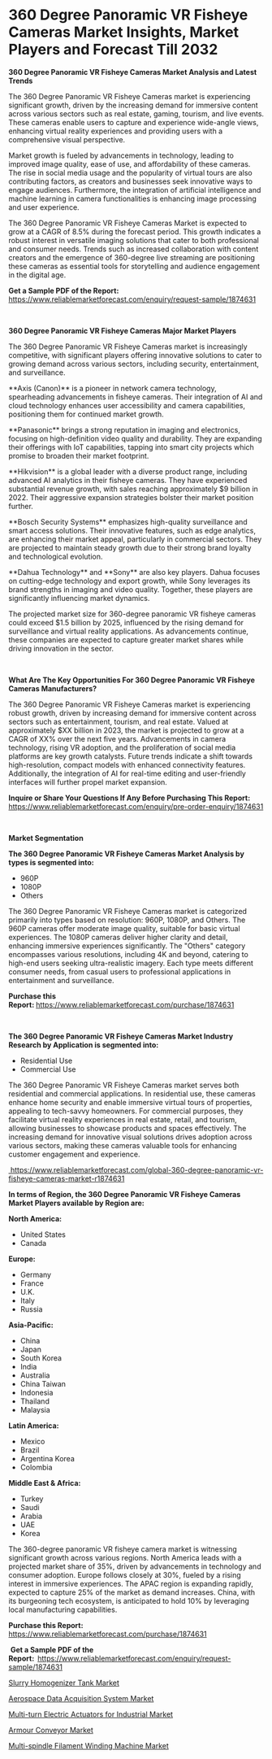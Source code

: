 <p><h1>360 Degree Panoramic VR Fisheye Cameras Market Insights, Market Players and Forecast Till 2032</h1></p><p><strong>360 Degree Panoramic VR Fisheye Cameras Market Analysis and Latest Trends</strong></p>
<p><p>The 360 Degree Panoramic VR Fisheye Cameras market is experiencing significant growth, driven by the increasing demand for immersive content across various sectors such as real estate, gaming, tourism, and live events. These cameras enable users to capture and experience wide-angle views, enhancing virtual reality experiences and providing users with a comprehensive visual perspective.</p><p>Market growth is fueled by advancements in technology, leading to improved image quality, ease of use, and affordability of these cameras. The rise in social media usage and the popularity of virtual tours are also contributing factors, as creators and businesses seek innovative ways to engage audiences. Furthermore, the integration of artificial intelligence and machine learning in camera functionalities is enhancing image processing and user experience.</p><p>The 360 Degree Panoramic VR Fisheye Cameras Market is expected to grow at a CAGR of 8.5% during the forecast period. This growth indicates a robust interest in versatile imaging solutions that cater to both professional and consumer needs. Trends such as increased collaboration with content creators and the emergence of 360-degree live streaming are positioning these cameras as essential tools for storytelling and audience engagement in the digital age.</p></p>
<p><strong>Get a Sample PDF of the Report:&nbsp;</strong> <a href="https://www.reliablemarketforecast.com/enquiry/request-sample/1874631?utm_campaign=1906&utm_medium=2&utm_source=Github&utm_content=ia&utm_term=28022025&utm_id=360-degree-panoramic-vr-fisheye-cameras">https://www.reliablemarketforecast.com/enquiry/request-sample/1874631</a></p>
<p>&nbsp;</p>
<p><strong>360 Degree Panoramic VR Fisheye Cameras Major Market Players</strong></p>
<p><p>The 360 Degree Panoramic VR Fisheye Cameras market is increasingly competitive, with significant players offering innovative solutions to cater to growing demand across various sectors, including security, entertainment, and surveillance.</p><p>**Axis (Canon)** is a pioneer in network camera technology, spearheading advancements in fisheye cameras. Their integration of AI and cloud technology enhances user accessibility and camera capabilities, positioning them for continued market growth.</p><p>**Panasonic** brings a strong reputation in imaging and electronics, focusing on high-definition video quality and durability. They are expanding their offerings with IoT capabilities, tapping into smart city projects which promise to broaden their market footprint.</p><p>**Hikvision** is a global leader with a diverse product range, including advanced AI analytics in their fisheye cameras. They have experienced substantial revenue growth, with sales reaching approximately $9 billion in 2022. Their aggressive expansion strategies bolster their market position further.</p><p>**Bosch Security Systems** emphasizes high-quality surveillance and smart access solutions. Their innovative features, such as edge analytics, are enhancing their market appeal, particularly in commercial sectors. They are projected to maintain steady growth due to their strong brand loyalty and technological evolution.</p><p>**Dahua Technology** and **Sony** are also key players. Dahua focuses on cutting-edge technology and export growth, while Sony leverages its brand strengths in imaging and video quality. Together, these players are significantly influencing market dynamics.</p><p>The projected market size for 360-degree panoramic VR fisheye cameras could exceed $1.5 billion by 2025, influenced by the rising demand for surveillance and virtual reality applications. As advancements continue, these companies are expected to capture greater market shares while driving innovation in the sector.</p></p>
<p>&nbsp;</p>
<p><strong>What Are The Key Opportunities For 360 Degree Panoramic VR Fisheye Cameras Manufacturers?</strong></p>
<p><p>The 360 Degree Panoramic VR Fisheye Cameras market is experiencing robust growth, driven by increasing demand for immersive content across sectors such as entertainment, tourism, and real estate. Valued at approximately $XX billion in 2023, the market is projected to grow at a CAGR of XX% over the next five years. Advancements in camera technology, rising VR adoption, and the proliferation of social media platforms are key growth catalysts. Future trends indicate a shift towards high-resolution, compact models with enhanced connectivity features. Additionally, the integration of AI for real-time editing and user-friendly interfaces will further propel market expansion.</p></p>
<p><strong>Inquire or Share Your Questions If Any Before Purchasing This Report:</strong> <a href="https://www.reliablemarketforecast.com/enquiry/pre-order-enquiry/1874631?utm_campaign=1906&utm_medium=2&utm_source=Github&utm_content=ia&utm_term=28022025&utm_id=360-degree-panoramic-vr-fisheye-cameras">https://www.reliablemarketforecast.com/enquiry/pre-order-enquiry/1874631</a></p>
<p>&nbsp;</p>
<p><strong>Market Segmentation</strong></p>
<p><strong>The 360 Degree Panoramic VR Fisheye Cameras Market Analysis by types is segmented into:</strong></p>
<p><ul><li>960P</li><li>1080P</li><li>Others</li></ul></p>
<p><p>The 360 Degree Panoramic VR Fisheye Cameras market is categorized primarily into types based on resolution: 960P, 1080P, and Others. The 960P cameras offer moderate image quality, suitable for basic virtual experiences. The 1080P cameras deliver higher clarity and detail, enhancing immersive experiences significantly. The "Others" category encompasses various resolutions, including 4K and beyond, catering to high-end users seeking ultra-realistic imagery. Each type meets different consumer needs, from casual users to professional applications in entertainment and surveillance.</p></p>
<p><strong>Purchase this Report:&nbsp;</strong><a href="https://www.reliablemarketforecast.com/purchase/1874631?utm_campaign=1906&utm_medium=2&utm_source=Github&utm_content=ia&utm_term=28022025&utm_id=360-degree-panoramic-vr-fisheye-cameras">https://www.reliablemarketforecast.com/purchase/1874631</a></p>
<p>&nbsp;</p>
<p><strong>The 360 Degree Panoramic VR Fisheye Cameras Market Industry Research by Application is segmented into:</strong></p>
<p><ul><li>Residential Use</li><li>Commercial Use</li></ul></p>
<p><p>The 360 Degree Panoramic VR Fisheye Cameras market serves both residential and commercial applications. In residential use, these cameras enhance home security and enable immersive virtual tours of properties, appealing to tech-savvy homeowners. For commercial purposes, they facilitate virtual reality experiences in real estate, retail, and tourism, allowing businesses to showcase products and spaces effectively. The increasing demand for innovative visual solutions drives adoption across various sectors, making these cameras valuable tools for enhancing customer engagement and experience.</p></p>
<p><a href="https://www.reliablemarketforecast.com/global-360-degree-panoramic-vr-fisheye-cameras-market-r1874631?utm_campaign=1906&utm_medium=2&utm_source=Github&utm_content=ia&utm_term=28022025&utm_id=360-degree-panoramic-vr-fisheye-cameras">&nbsp;https://www.reliablemarketforecast.com/global-360-degree-panoramic-vr-fisheye-cameras-market-r1874631</a></p>
<p><strong>In terms of Region, the 360 Degree Panoramic VR Fisheye Cameras Market Players available by Region are:</strong></p>
<p>
    <p> <strong> North America: </strong>
        <ul>
            <li>United States</li>
            <li>Canada</li>
        </ul>
        </p> 
    <p> <strong> Europe: </strong>
        <ul>
            <li>Germany</li>
            <li>France</li>
            <li>U.K.</li>
            <li>Italy</li>
            <li>Russia</li>
        </ul>
        </p> 
    <p> <strong> Asia-Pacific: </strong>
        <ul>
            <li>China</li>
            <li>Japan</li>
            <li>South Korea</li>
            <li>India</li>
            <li>Australia</li>
            <li>China Taiwan</li>
            <li>Indonesia</li>
            <li>Thailand</li>
            <li>Malaysia</li>
        </ul>
        </p> 
    <p> <strong> Latin America: </strong>
        <ul>
            <li>Mexico</li>
            <li>Brazil</li>
            <li>Argentina Korea</li>
            <li>Colombia</li>
        </ul>
        </p> 
    <p> <strong> Middle East & Africa: </strong>
        <ul>
            <li>Turkey</li>
            <li>Saudi</li>
            <li>Arabia</li>
            <li>UAE</li>
            <li>Korea</li>
        </ul>
    </p>
    </p>
<p><p>The 360-degree panoramic VR fisheye camera market is witnessing significant growth across various regions. North America leads with a projected market share of 35%, driven by advancements in technology and consumer adoption. Europe follows closely at 30%, fueled by a rising interest in immersive experiences. The APAC region is expanding rapidly, expected to capture 25% of the market as demand increases. China, with its burgeoning tech ecosystem, is anticipated to hold 10% by leveraging local manufacturing capabilities.</p></p>
<p><strong>Purchase this Report: </strong><a href="https://www.reliablemarketforecast.com/purchase/1874631?utm_campaign=1906&utm_medium=2&utm_source=Github&utm_content=ia&utm_term=28022025&utm_id=360-degree-panoramic-vr-fisheye-cameras">https://www.reliablemarketforecast.com/purchase/1874631</a></p>
<p>&nbsp;<strong>Get a Sample PDF of the Report:&nbsp;&nbsp;</strong><a href="https://www.reliablemarketforecast.com/enquiry/request-sample/1874631?utm_campaign=1906&utm_medium=2&utm_source=Github&utm_content=ia&utm_term=28022025&utm_id=360-degree-panoramic-vr-fisheye-cameras">https://www.reliablemarketforecast.com/enquiry/request-sample/1874631</a></p>
<p><strong></strong></p>
<p><p><a href="https://github.com/hunanuzmez/Market-Research-Report-List-1/blob/main/slurry-homogenizer-tank-market.md?utm_campaign=1906&utm_medium=2&utm_source=Github&utm_content=ia&utm_term=28022025&utm_id=360-degree-panoramic-vr-fisheye-cameras">Slurry Homogenizer Tank Market</a></p><p><a href="https://github.com/chikenmhamdi/Market-Research-Report-List-1/blob/main/aerospace-data-acquisition-system-market.md?utm_campaign=1906&utm_medium=2&utm_source=Github&utm_content=ia&utm_term=28022025&utm_id=360-degree-panoramic-vr-fisheye-cameras">Aerospace Data Acquisition System Market</a></p><p><a href="https://github.com/semiensamuel72378/Market-Research-Report-List-1/blob/main/multi-turn-electric-actuators-for-industrial-market.md?utm_campaign=1906&utm_medium=2&utm_source=Github&utm_content=ia&utm_term=28022025&utm_id=360-degree-panoramic-vr-fisheye-cameras">Multi-turn Electric Actuators for Industrial Market</a></p><p><a href="https://github.com/mriwacraane/Market-Research-Report-List-1/blob/main/armour-conveyor-market.md?utm_campaign=1906&utm_medium=2&utm_source=Github&utm_content=ia&utm_term=28022025&utm_id=360-degree-panoramic-vr-fisheye-cameras">Armour Conveyor Market</a></p><p><a href="https://github.com/benhaeneye/Market-Research-Report-List-1/blob/main/multi-spindle-filament-winding-machine-market.md?utm_campaign=1906&utm_medium=2&utm_source=Github&utm_content=ia&utm_term=28022025&utm_id=360-degree-panoramic-vr-fisheye-cameras">Multi-spindle Filament Winding Machine Market</a></p></p>